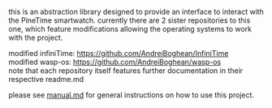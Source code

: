 this is an abstraction library designed to provide an interface to interact with the PineTime smartwatch.
currently there are 2 sister repositories to this one, which feature modifications allowing the operating systems to work with the project.

modified infiniTime: https://github.com/AndreiBoghean/InfiniTime  
modified wasp-os: https://github.com/AndreiBoghean/wasp-os  
note that each repository itself features further documentation in their respective readme.md

please see [manual.md](manual.md) for general instructions on how to use this project.
